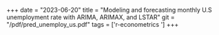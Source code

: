 +++ 
date = "2023-06-20" 
title = "Modeling and forecasting monthly U.S unemployment rate with ARIMA, ARIMAX, and LSTAR" 
git = "/pdf/pred_unemploy_us.pdf" 
tags = ['r-econometrics '] 
+++
